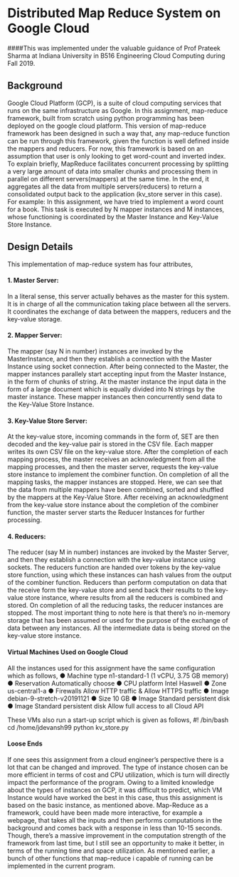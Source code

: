 # Distributed Map Reduce System on Google Cloud
####This was implemented under the valuable guidance of Prof Prateek Sharma at Indiana University in B516 Engineering Cloud Computing during Fall 2019.

## Background

Google Cloud Platform (GCP), is a suite of cloud computing services that runs on the same infrastructure as Google. In this assignment, map-reduce framework, built from scratch using python programming has been deployed on the google cloud platform. This version of
map-reduce framework has been designed in such a way that, any map-reduce function can be run through this framework, given the function is well defined inside the mappers and reducers. For now, this framework is based on an assumption that user is only looking to get word-count and inverted index.
To explain briefly, MapReduce facilitates concurrent processing by splitting a very large amount of data into smaller chunks and processing them in parallel on different servers(mappers) at the same time. In the end, it aggregates all the data from multiple servers(reducers) to return a consolidated output back to the application (kv_store server in this case).
For example: In this assignment, we have tried to implement a word count for a book. This task is executed by N mapper instances and M instances, whose functioning is coordinated by the Master Instance and Key-Value Store Instance.

## Design Details
This implementation of map-reduce system has four attributes,
#### 1. Master Server:
In a literal sense, this server actually behaves as the master for this system. It is in charge of all the communication taking place between all the servers. It coordinates the exchange of data between the mappers, reducers and the key-value
storage.
#### 2. Mapper Server:
The mapper (say N in number) instances are invoked by the MasterInstance, and then they establish a connection with the Master Instance using socket connection. After being connected to the Master, the mapper instances parallely start accepting input from the Master Instance, in the form of chunks of string. At the master instance the input data in the form of a large document which is equally divided into N strings by the master instance. These mapper instances then concurrently send data to the Key-Value Store Instance.
#### 3. Key-Value Store Server:
At the key-value store, incoming commands in the form of, SET <KEY> <VALUE> are then decoded and the key-value pair is stored in the CSV file. Each mapper writes its own CSV file on the key-value store. After the completion of each mapping process, the master receives an acknowledgment from all the mapping processes, and then the master server, requests the key-value store instance to implement the combiner function. On completion of all the mapping tasks, the mapper instances are stopped. Here, we can see that the data from multiple mappers have been combined, sorted and shuffled by the mappers at the Key-Value Store.
After receiving an acknowledgment from the key-value store instance about the completion of the combiner function, the master server starts the Reducer Instances for further processing.
#### 4. Reducers:
The reducer (say M in number) instances are invoked by the Master Server, and then they establish a connection with the key-value instance using sockets. The reducers function are handed over tokens by the key-value store function, using which these instances can hash values from the output of the combiner function. Reducers than perform computation on data that the receive form the key-value store and send back their results to the key-value store instance, where results from all the reducers is combined and stored. On completion of all the reducing tasks, the reducer instances are stopped.
The most important thing to note here is that there’s no in-memory storage that has been assumed or used for the purpose of the exchange of data between any instances. All the intermediate data is being stored on the key-value store instance.
  
#### Virtual Machines Used on Google Cloud
All the instances used for this assignment have the same configuration which as follows,
● Machine type n1-standard-1 (1 vCPU, 3.75 GB memory)
● Reservation Automatically choose
● CPU platform Intel Haswell
● Zone us-central1-a
● Firewalls Allow HTTP traffic & Allow HTTPS traffic
● Image debian-9-stretch-v20191121
● Size 10 GB
● Image Standard persistent disk
● Image Standard persistent disk Allow full access to all Cloud API

These VMs also run a start-up script which is given as follows,
#! /bin/bash
cd /home/jdevansh99
python kv_store.py

#### Loose Ends
If one sees this assignment from a cloud engineer’s perspective there is a lot that can be changed and improved. The type of instance chosen can be more efficient in terms of cost and CPU utilization, which is turn will directly impact the performance of the program. Owing to a limited knowledge about the types of instances on GCP, it was difficult to predict, which VM Instance would have worked the best in this case, thus this assignment is based on the basic instance, as mentioned above. Map-Reduce as a framework, could have been made more interactive, for example a webpage, that takes all the inputs and then performs computations in the background and comes back
with a response in less than 10-15 seconds.
Though, there’s a massive improvement in the computation strength of the framework from last time, but I still see an opportunity to make it better, in terms of the running time and space utilization. As mentioned earlier, a bunch of other functions that map-reduce i capable of running can be implemented in the current program.
